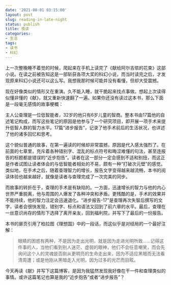 ```yaml
---
date: '2021-08-01 03:15:00'
layout: post
slug: reading-in-late-night
status: publish
title: 夜读
categories:
- 生活
tags:
- 读书
- 科幻
---
```


上一次整晚睡不着觉的时候，爬起来在手机上读完了《献给阿尔吉侬的花束》这部小说。在读之前被告知这是一部斩获各项大奖的科幻小说，而当时读完之后，才发现原来科幻小说还可以这么写。我想我那时候可能并没有看懂，但却大受震撼。

现在好像类似的情形又在重演。久不能入睡，就干脆起来找点事做。想起上次读得似懂非懂的《献》，就又重新快速翻了一遍。如果你还没有读过这本书，那么下面是一段毫无感情的故事梗概：

主人公查理是一位低智能者，32岁的他只有6岁儿童的智商。整本书由17篇他的自述笔记构成，而写这些笔记的原因是他参与了一个研究项目，即开展一项手术来提升低智人群的智力水平。17篇“进步报告”，记录了他手术前后的生活状况，也详述了他的诸多回忆和思考。

<!-- more -->

这个貌似普通的故事，在第一遍读的时候却非常震撼，原因是代入感太强烈了。在前面的七章里，充斥着各种错别字、混乱的标点符号和晦涩难懂的句法，甚至连报告的标题都是错误的“近步抱告”。读者在这一部分一定会感到不适和别扭，而这正是作者试图让读者体会的与低智能者相处的不易，颇有一种“打破次元壁”的感觉。类似地，在手术之后，随着查理智力的增长，报告文字变得越来越流畅，本书的阅读体验也越来越好，就像是读者与查理完成了一次完美的同步。

而故事的转折在于，查理的手术是有缺陷的。一方面，迅速增长的智力与他的内心世界严重脱离，他与周围的人爆发了各种冲突和矛盾。更残酷的是，手术的效果并不能持续，他的智力注定会迅速退化。“进步报告-17”是查理再次失智后撰写的文字，读者会很快发现，错别字、标点和语法又回到了前六章的水平。最后，查理在一丝意识尚存的情形下选择了离开亲友，回到福利院，并写下了最后的一份报告。

本书的扉页引用了柏拉图《理想国》中的一段话，而这似乎是对结局的一个最好注解：

> 眼睛的困惑有两种，不是因为走出光明，就是因为走进光明所致……记得这件事的人，当他们看到别人迷茫、虚弱的眼神，他们不会任意嘲笑，而会先询问这个人的灵魂是否刚从更明亮的生命走出来，因为不适应黑暗而无法看清周遭；或是他刚从黑暗走入光明，因为过多的光芒而目眩。

今天再读《献》并写下这篇博客，是因为我猛然发现我好像在干一件和查理类似的事情。或许这篇笔记也算是我的“近步抱告”或者“进步报告”？
